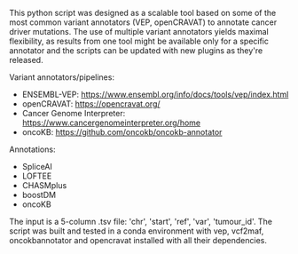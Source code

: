 This python script was designed as a scalable tool based on some of the most common variant annotators (VEP, openCRAVAT) to annotate cancer driver mutations. The use of multiple variant annotators yields maximal flexibility, as results from one tool might be available only for a specific annotator and the scripts can be updated with new plugins as they're released. 

Variant annotators/pipelines:
- ENSEMBL-VEP: https://www.ensembl.org/info/docs/tools/vep/index.html
- openCRAVAT: https://opencravat.org/
- Cancer Genome Interpreter: https://www.cancergenomeinterpreter.org/home
- oncoKB: https://github.com/oncokb/oncokb-annotator

Annotations:
- SpliceAI
- LOFTEE
- CHASMplus
- boostDM
- oncoKB

The input is a 5-column .tsv file: 'chr', 'start', 'ref', 'var', 'tumour_id'. 
The script was built and tested in a conda environment with vep, vcf2maf, oncokbannotator and opencravat installed with all their dependencies.